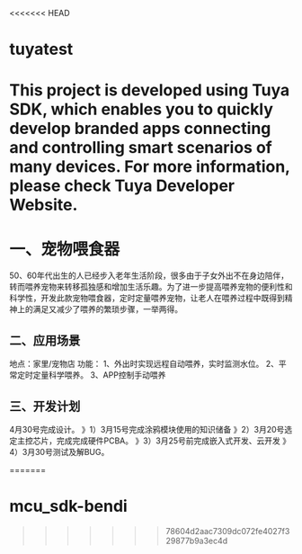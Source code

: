 <<<<<<< HEAD
# tuyatest
This project is developed using Tuya SDK, which enables you to quickly develop branded apps connecting and controlling smart scenarios of many devices.         For more information, please check Tuya Developer Website.
====
一、宠物喂食器
====

50、60年代出生的人已经步入老年生活阶段，很多由于子女外出不在身边陪伴，转而喂养宠物来转移孤独感和增加生活乐趣。为了进一步提高喂养宠物的便利性和科学性，开发此款宠物喂食器，定时定量喂养宠物，让老人在喂养过程中既得到精神上的满足又减少了喂养的繁琐步骤，一举两得。

二、应用场景
----

地点：家里/宠物店
功能：
1、外出时实现远程自动喂养，实时监测水位。
2、平常定时定量科学喂养。
3、APP控制手动喂养

三、开发计划
---
4月30号完成设计。
》1）3月15号完成涂鸦模块使用的知识储备
》2）3月20号选定主控芯片，完成完成硬件PCBA。
》3）3月25号前完成嵌入式开发、云开发
》4）3月30号测试及解BUG。


=======
# mcu_sdk-bendi
>>>>>>> 78604d2aac7309dc072fe4027f329877b9a3ec4d
